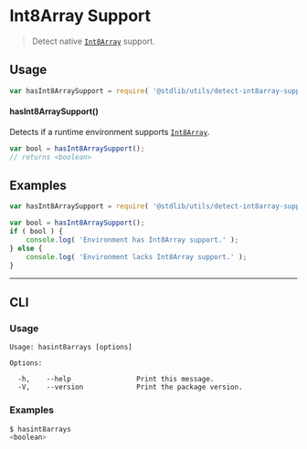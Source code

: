 # Int8Array Support

> Detect native [`Int8Array`][mdn-int8array] support.


<section class="usage">

## Usage

``` javascript
var hasInt8ArraySupport = require( '@stdlib/utils/detect-int8array-support' );
```

#### hasInt8ArraySupport()

Detects if a runtime environment supports [`Int8Array`][mdn-int8array].

``` javascript
var bool = hasInt8ArraySupport();
// returns <boolean>
```

</section>

<!-- /.usage -->


<section class="examples">

## Examples

``` javascript
var hasInt8ArraySupport = require( '@stdlib/utils/detect-int8array-support' );

var bool = hasInt8ArraySupport();
if ( bool ) {
    console.log( 'Environment has Int8Array support.' );
} else {
    console.log( 'Environment lacks Int8Array support.' );
}
```

</section>

<!-- /.examples -->


---

<section class="cli">

## CLI

<section class="usage">

### Usage

``` text
Usage: hasint8arrays [options]

Options:

  -h,    --help                Print this message.
  -V,    --version             Print the package version.
```

</section>

<!-- /.usage -->

<section class="examples">

### Examples

``` bash
$ hasint8arrays
<boolean>
```

</section>

<!-- /.examples -->

</section>

<!-- /.cli -->


<section class="links">

[mdn-int8array]: https://developer.mozilla.org/en-US/docs/Web/JavaScript/Reference/Global_Objects/Int8Array

</section>

<!-- /.links -->
